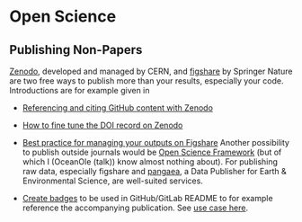 # Open Science

## Publishing Non-Papers

[Zenodo](https://github.com/zenodo/zenodo), developed and managed by CERN, and [figshare](https://figshare.com/) by Springer Nature are two free ways to publish more than your results, especially your code. Introductions are for example given in
* [Referencing and citing GitHub content with Zenodo](https://docs.github.com/en/repositories/archiving-a-github-repository/referencing-and-citing-content) 
* [How to fine tune the DOI record on Zenodo](https://github.com/castelao/inception)
* [Best practice for managing your outputs on Figshare](https://help.figshare.com/article/best-practice-for-managing-your-outputs-on-figshare)
Another possibility to publish outside journals would be [Open Science Framework](https://osf.io/) (but of which I (OceanOle (talk)) know almost nothing about).
For publishing raw data, especially figshare and [pangaea](https://www.pangaea.de/), a Data Publisher for Earth & Environmental Science, are well-suited services.

* [Create badges](https://shields.io/badges) to be used in GitHub/GitLab README to for example reference the accompanying publication. See [use case here](https://github.com/opinner/Pinner_et_al_2024).
